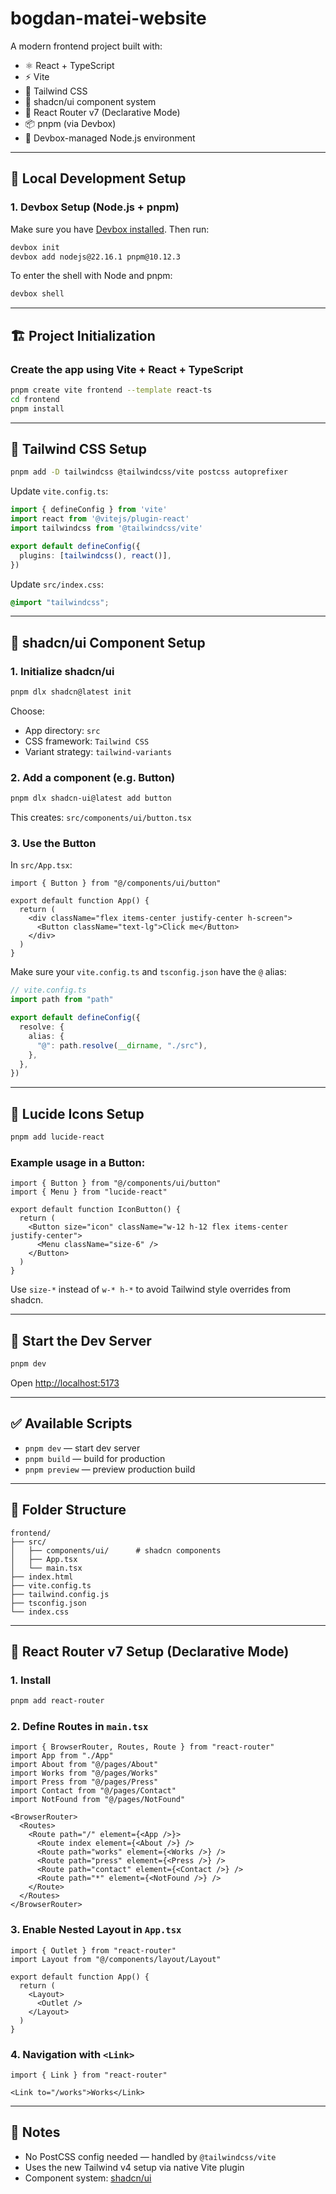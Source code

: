 # bogdan-matei-website

A modern frontend project built with:

- ⚛️ React + TypeScript
- ⚡ Vite
- 💨 Tailwind CSS
- 🧩 shadcn/ui component system
- 🧭 React Router v7 (Declarative Mode)
- 📦 pnpm (via Devbox)
- 🐧 Devbox-managed Node.js environment

---

## 🧰 Local Development Setup

### 1. Devbox Setup (Node.js + pnpm)

Make sure you have [Devbox installed](https://www.jetpack.io/devbox/docs/install). Then run:

```bash
devbox init
devbox add nodejs@22.16.1 pnpm@10.12.3
```

To enter the shell with Node and pnpm:

```bash
devbox shell
```

---

## 🏗️ Project Initialization

### Create the app using Vite + React + TypeScript

```bash
pnpm create vite frontend --template react-ts
cd frontend
pnpm install
```

---

## 🎨 Tailwind CSS Setup

```bash
pnpm add -D tailwindcss @tailwindcss/vite postcss autoprefixer
```

Update `vite.config.ts`:

```ts
import { defineConfig } from 'vite'
import react from '@vitejs/plugin-react'
import tailwindcss from '@tailwindcss/vite'

export default defineConfig({
  plugins: [tailwindcss(), react()],
})
```

Update `src/index.css`:

```css
@import "tailwindcss";
```

---

## 💅 shadcn/ui Component Setup

### 1. Initialize shadcn/ui

```bash
pnpm dlx shadcn@latest init
```

Choose:
- App directory: `src`
- CSS framework: `Tailwind CSS`
- Variant strategy: `tailwind-variants`

### 2. Add a component (e.g. Button)

```bash
pnpm dlx shadcn-ui@latest add button
```

This creates: `src/components/ui/button.tsx`

### 3. Use the Button

In `src/App.tsx`:

```tsx
import { Button } from "@/components/ui/button"

export default function App() {
  return (
    <div className="flex items-center justify-center h-screen">
      <Button className="text-lg">Click me</Button>
    </div>
  )
}
```

Make sure your `vite.config.ts` and `tsconfig.json` have the `@` alias:

```ts
// vite.config.ts
import path from "path"

export default defineConfig({
  resolve: {
    alias: {
      "@": path.resolve(__dirname, "./src"),
    },
  },
})
```

---

## 🧩 Lucide Icons Setup

```bash
pnpm add lucide-react
```

### Example usage in a Button:

```tsx
import { Button } from "@/components/ui/button"
import { Menu } from "lucide-react"

export default function IconButton() {
  return (
    <Button size="icon" className="w-12 h-12 flex items-center justify-center">
      <Menu className="size-6" />
    </Button>
  )
}
```

Use `size-*` instead of `w-* h-*` to avoid Tailwind style overrides from shadcn.

---

## 🚀 Start the Dev Server

```bash
pnpm dev
```

Open [http://localhost:5173](http://localhost:5173)

---

## ✅ Available Scripts

- `pnpm dev` — start dev server
- `pnpm build` — build for production
- `pnpm preview` — preview production build

---

## 📁 Folder Structure

```
frontend/
├── src/
│   ├── components/ui/      # shadcn components
│   ├── App.tsx
│   └── main.tsx
├── index.html
├── vite.config.ts
├── tailwind.config.js
├── tsconfig.json
└── index.css
```

---

## 🧭 React Router v7 Setup (Declarative Mode)

### 1. Install

```bash
pnpm add react-router
```

### 2. Define Routes in `main.tsx`

```tsx
import { BrowserRouter, Routes, Route } from "react-router"
import App from "./App"
import About from "@/pages/About"
import Works from "@/pages/Works"
import Press from "@/pages/Press"
import Contact from "@/pages/Contact"
import NotFound from "@/pages/NotFound"

<BrowserRouter>
  <Routes>
    <Route path="/" element={<App />}>
      <Route index element={<About />} />
      <Route path="works" element={<Works />} />
      <Route path="press" element={<Press />} />
      <Route path="contact" element={<Contact />} />
      <Route path="*" element={<NotFound />} />
    </Route>
  </Routes>
</BrowserRouter>
```

### 3. Enable Nested Layout in `App.tsx`

```tsx
import { Outlet } from "react-router"
import Layout from "@/components/layout/Layout"

export default function App() {
  return (
    <Layout>
      <Outlet />
    </Layout>
  )
}
```

### 4. Navigation with `<Link>`

```tsx
import { Link } from "react-router"

<Link to="/works">Works</Link>
```

---

## 📌 Notes

- No PostCSS config needed — handled by `@tailwindcss/vite`
- Uses the new Tailwind v4 setup via native Vite plugin
- Component system: [shadcn/ui](https://ui.shadcn.com)
